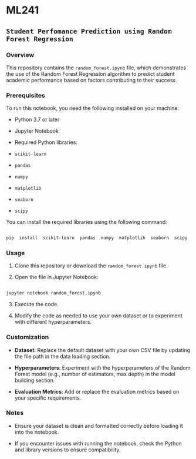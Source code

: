 
# ML241

## `Student Perfomance Prediction using Random Forest Regression`

  

### Overview

  

This repository contains the `random_forest.ipynb` file, which demonstrates the use of the Random Forest Regression algorithm to predict student academic performance based on factors contributing to their success.

  

### Prerequisites

  

To run this notebook, you need the following installed on your machine:

  

- Python 3.7 or later

- Jupyter Notebook

- Required Python libraries:

-  `scikit-learn`

-  `pandas`

-  `numpy`

-  `matplotlib`

-  `seaborn`

-  `scipy`

  

You can install the required libraries using the following command:

```bash

pip  install  scikit-learn  pandas  numpy  matplotlib  seaborn  scipy

```

  

### Usage

  

1. Clone this repository or download the `random_forest.ipynb` file.

2. Open the file in Jupyter Notebook:

```bash

jupyter notebook random_forest.ipynb

```

3. Execute the code.

4. Modify the code as needed to use your own dataset or to experiment with different hyperparameters.

  

### Customization

  

-  **Dataset**: Replace the default dataset with your own CSV file by updating the file path in the data loading section.

-  **Hyperparameters**: Experiment with the hyperparameters of the Random Forest model (e.g., number of estimators, max depth) in the model building section.

-  **Evaluation Metrics**: Add or replace the evaluation metrics based on your specific requirements.

  

### Notes

  

- Ensure your dataset is clean and formatted correctly before loading it into the notebook.

- If you encounter issues with running the notebook, check the Python and library versions to ensure compatibility.